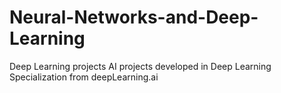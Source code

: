 # Neural-Networks-and-Deep-Learning
Deep Learning projects
AI projects developed in Deep Learning Specialization from deepLearning.ai
